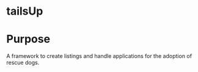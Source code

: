 # tailsUp
# Purpose
A framework to create listings and handle applications for the adoption of rescue dogs.

